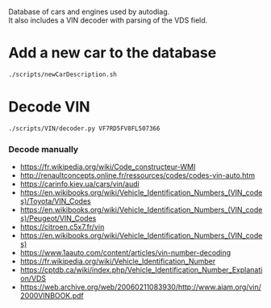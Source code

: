 
Database of cars and engines used by autodiag.  
It also includes a VIN decoder with parsing of the VDS field.

# Add a new car to the database
```bash
./scripts/newCarDescription.sh
```

# Decode VIN
```bash
./scripts/VIN/decoder.py VF7RD5FV8FL507366
```
### Decode manually
 - https://fr.wikipedia.org/wiki/Code_constructeur-WMI  
 - http://renaultconcepts.online.fr/ressources/codes/codes-vin-auto.htm  
 - https://carinfo.kiev.ua/cars/vin/audi  
 - https://en.wikibooks.org/wiki/Vehicle_Identification_Numbers_(VIN_codes)/Toyota/VIN_Codes  
 - https://en.wikibooks.org/wiki/Vehicle_Identification_Numbers_(VIN_codes)/Peugeot/VIN_Codes  
 - https://citroen.c5x7.fr/vin  
 - https://en.wikibooks.org/wiki/Vehicle_Identification_Numbers_(VIN_codes)  
 - https://www.1aauto.com/content/articles/vin-number-decoding  
 - https://fr.wikipedia.org/wiki/Vehicle_Identification_Number  
 - https://cptdb.ca/wiki/index.php/Vehicle_Identification_Number_Explanation/VDS  
 - https://web.archive.org/web/20060211083930/http://www.aiam.org/vin/2000VINBOOK.pdf  
